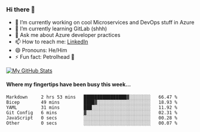 ### Hi there 👋

- 🔭 I’m currently working on cool Microservices and DevOps stuff in Azure
- 🌱 I’m currently learning GitLab (shhh)
- 💬 Ask me about Azure developer practices
- 📫 How to reach me: [LinkedIn](https://www.linkedin.com/in/gordonbyers/)
- 😄 Pronouns: He/Him 
- ⚡ Fun fact: Petrolhead 🚙

[![My GitHub Stats](https://github-readme-stats.vercel.app/api/?username=gordonby&count_private=true&theme=tokyonight&showicons=true)]()
<!--[![My GitHub Language Stats](https://github-readme-stats.vercel.app/api/top-langs/?username=gordonby&langs_count=5&theme=tokyonight)]()-->

#### Where my fingertips have been busy this week... 
<!--START_SECTION:waka-->

```text
Markdown     2 hrs 53 mins   ████████████████▓░░░░░░░░   66.47 %
Bicep        49 mins         ████▓░░░░░░░░░░░░░░░░░░░░   18.93 %
YAML         31 mins         ███░░░░░░░░░░░░░░░░░░░░░░   11.92 %
Git Config   6 mins          ▓░░░░░░░░░░░░░░░░░░░░░░░░   02.31 %
JavaScript   0 secs          ░░░░░░░░░░░░░░░░░░░░░░░░░   00.28 %
Other        0 secs          ░░░░░░░░░░░░░░░░░░░░░░░░░   00.07 %
```

<!--END_SECTION:waka-->
